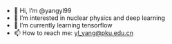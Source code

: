 - 👋 Hi, I’m @yangyl99
- 👀 I’m interested in nuclear physics and deep learning
- 🌱 I’m currently learning tensorflow
- 📫 How to reach me: yl_yang@pku.edu.cn

<!---
yangyl99/yangyl99 is a ✨ special ✨ repository because its `README.md` (this file) appears on your GitHub profile.
You can click the Preview link to take a look at your changes.
--->
